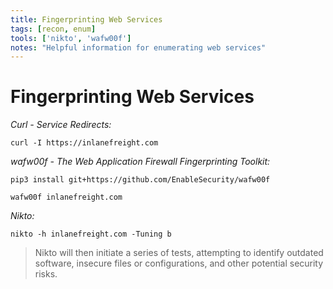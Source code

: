 ```yaml
---
title: Fingerprinting Web Services
tags: [recon, enum]
tools: ['nikto', 'wafw00f']
notes: "Helpful information for enumerating web services"
---
```


# Fingerprinting Web Services

*Curl - Service Redirects:*

`curl -I https://inlanefreight.com`

*wafw00f - The Web Application Firewall Fingerprinting Toolkit:*

`pip3 install git+https://github.com/EnableSecurity/wafw00f`

`wafw00f inlanefreight.com`

*Nikto:*

`nikto -h inlanefreight.com -Tuning b`

>Nikto will then initiate a series of tests, attempting to identify outdated software, insecure files or configurations, and other potential security risks.
